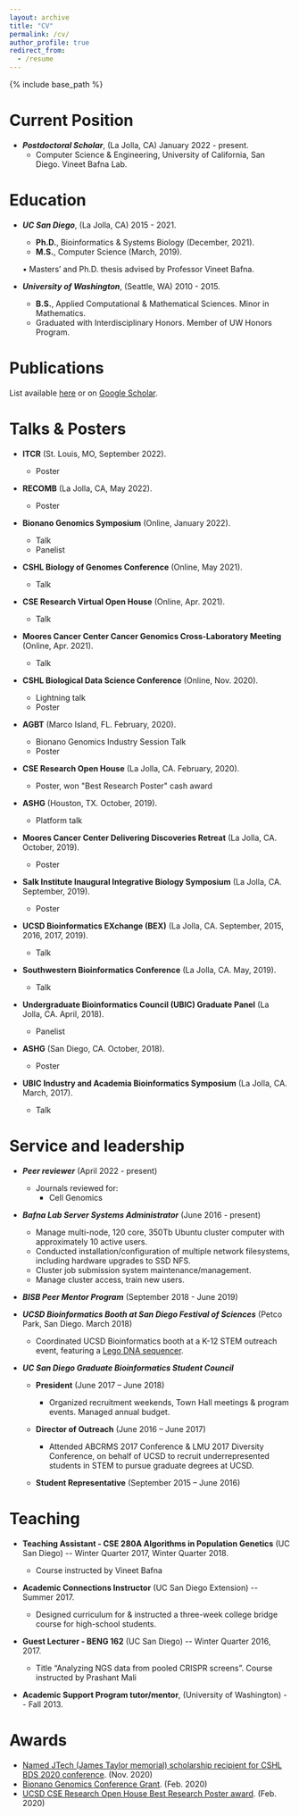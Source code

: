 ```yaml
---
layout: archive
title: "CV"
permalink: /cv/
author_profile: true
redirect_from:
  - /resume
---
```


{% include base_path %}


Current Position
======
- ***Postdoctoral Scholar***, (La Jolla, CA) January 2022 - present.
	- Computer Science & Engineering, University of California, San Diego. Vineet Bafna Lab.


Education
======
- ***UC San Diego***, (La Jolla, CA) 2015 - 2021.
	- **Ph.D.**, Bioinformatics & Systems Biology (December, 2021).
	- **M.S.**, Computer Science (March, 2019).
	
    • Masters’ and Ph.D. thesis advised by Professor Vineet Bafna.


- ***University of Washington***, (Seattle, WA) 2010 - 2015.
	- **B.S.**, Applied Computational & Mathematical Sciences. Minor in Mathematics. 
  - Graduated with Interdisciplinary Honors. Member of UW Honors Program.


Publications
======
List available [here](https://jluebeck.github.io/publications/) or on [Google Scholar](https://scholar.google.com/citations?hl=en&user=bn4vrPUAAAAJ).

Talks & Posters
======
* **ITCR** (St. Louis, MO, September 2022).
  * Poster 

* **RECOMB** (La Jolla, CA, May 2022).
  * Poster

* **Bionano Genomics Symposium** (Online, January 2022).
  * Talk 
  * Panelist

* **CSHL Biology of Genomes Conference** (Online, May 2021).
  * Talk 

* **CSE Research Virtual Open House** (Online, Apr. 2021).
  * Talk	

* **Moores Cancer Center Cancer Genomics Cross-Laboratory Meeting** (Online, Apr. 2021).
  * Talk 

* **CSHL Biological Data Science Conference** (Online, Nov. 2020).
  * Lightning talk
  * Poster

* **AGBT** (Marco Island, FL. February, 2020).
  * Bionano Genomics Industry Session Talk
  * Poster

* **CSE Research Open House** (La Jolla, CA. February, 2020).
  * Poster, won "Best Research Poster" cash award

* **ASHG** (Houston, TX. October, 2019).
  * Platform talk

* **Moores Cancer Center Delivering Discoveries Retreat** (La Jolla, CA. October, 2019).
  * Poster 

* **Salk Institute Inaugural Integrative Biology Symposium** (La Jolla, CA. September, 2019).
  * Poster

* **UCSD Bioinformatics EXchange (BEX)** (La Jolla, CA. September, 2015, 2016, 2017, 2019).
  * Talk

* **Southwestern Bioinformatics Conference** (La Jolla, CA. May, 2019).
  * Talk

* **Undergraduate Bioinformatics Council (UBIC) Graduate Panel** (La Jolla, CA. April, 2018).
  * Panelist

* **ASHG** (San Diego, CA. October, 2018).
  * Poster
 
* **UBIC Industry and Academia Bioinformatics Symposium** (La Jolla, CA. March, 2017).
  * Talk
  

Service and leadership
======
* ***Peer reviewer*** (April 2022 - present)
  * Journals reviewed for:
    * Cell Genomics

* ***Bafna Lab Server Systems Administrator*** (June 2016 - present)
  * Manage multi-node, 120 core, 350Tb Ubuntu cluster computer with approximately 10 active users.
  * Conducted installation/configuration of multiple network filesystems, including hardware upgrades to SSD NFS.
  * Cluster job submission system maintenance/management.
  * Manage cluster access, train new users.

* ***BISB Peer Mentor Program*** (September 2018 - June 2019)

* ***UCSD Bioinformatics Booth at San Diego Festival of Sciences*** (Petco Park, San Diego. March 2018)
  * Coordinated UCSD Bioinformatics booth at a K-12 STEM outreach event, featuring a [Lego DNA sequencer](https://www.earlham.ac.uk/articles/earlham-institute-lego-sequencer).

* ***UC San Diego Graduate Bioinformatics Student Council*** 
  * **President** (June 2017 – June 2018)
    * Organized recruitment weekends, Town Hall meetings & program events. Managed annual budget. 

  * **Director of Outreach** (June 2016 – June 2017)
    * Attended ABCRMS 2017 Conference & LMU 2017 Diversity Conference, on behalf of UCSD to recruit underrepresented students in STEM to pursue graduate degrees at UCSD.

  * **Student Representative** (September 2015 – June 2016)
  
 
 Teaching
======
* **Teaching Assistant - CSE 280A Algorithms in Population Genetics** (UC San Diego) -- Winter Quarter 2017, Winter Quarter 2018.
  * Course instructed by Vineet Bafna

* **Academic Connections Instructor** (UC San Diego Extension) -- Summer 2017.
  * Designed curriculum for & instructed a three-week college bridge course for high-school students.
    
* **Guest Lecturer - BENG 162** (UC San Diego) -- Winter Quarter 2016, 2017.
  * Title “Analyzing NGS data from pooled CRISPR screens”. Course instructed by Prashant Mali
    
* **Academic Support Program tutor/mentor**, (University of Washington) -- Fall 2013.


 Awards
======
* [Named JTech (James Taylor memorial) scholarship recipient for CSHL BDS 2020 conference](https://galaxyproject.org/news/2020-10-jxtx-awardees/). (Nov. 2020)
* [Bionano Genomics Conference Grant](https://bionanogenomics.com/company/conference-grant/). (Feb. 2020)
* [UCSD CSE Research Open House Best Research Poster award](https://cse.ucsd.edu/about/news/innovation-and-community-display-cse-winter-research-open-house). (Feb. 2020)
 
 
